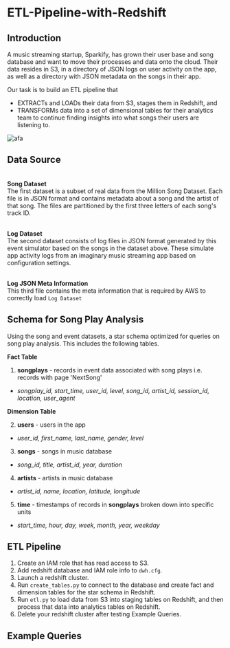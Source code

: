 # ETL-Pipeline-with-Redshift

## Introduction

A music streaming startup, Sparkify, has grown their user base and song database and want to move their processes and data onto the cloud. Their data resides in S3, in a directory of JSON logs on user activity on the app, as well as a directory with JSON metadata on the songs in their app.

Our task is to build an ETL pipeline that 
- EXTRACTs and LOADs their data from S3, stages them in Redshift, and 
- TRANSFORMs data into a set of dimensional tables for their analytics team to continue finding insights into what songs their users are listening to.

![afa](https://video.udacity-data.com/topher/2022/May/62770f73_sparkify-s3-to-redshift-etl/sparkify-s3-to-redshift-etl.png)

## Data Source
<br>**Song Dataset**
<br>The first dataset is a subset of real data from the Million Song Dataset. Each file is in JSON format and contains metadata about a song and the artist of that song. The files are partitioned by the first three letters of each song's track ID.

<br>**Log Dataset**
<br>The second dataset consists of log files in JSON format generated by this event simulator based on the songs in the dataset above. These simulate app activity logs from an imaginary music streaming app based on configuration settings.

<br>**Log JSON Meta Information**
<br>This third file contains the meta information that is required by AWS to correctly load `Log Dataset`

## Schema for Song Play Analysis
Using the song and event datasets, a star schema optimized for queries on song play analysis. This includes the following tables.

**Fact Table**<br>
1. **songplays** - records in event data associated with song plays i.e. records with page 'NextSong'
- *songplay_id, start_time, user_id, level, song_id, artist_id, session_id, location, user_agent*

**Dimension Table**<br>

2. **users** - users in the app
- *user_id, first_name, last_name, gender, level*

3. **songs** - songs in music database
- *song_id, title, artist_id, year, duration*

4. **artists** - artists in music database
- *artist_id, name, location, latitude, longitude*

5. **time** - timestamps of records in **songplays** broken down into specific units
- *start_time, hour, day, week, month, year, weekday*

## ETL Pipeline
1. Create an IAM role that has read access to S3.
2. Add redshift database and IAM role info to `dwh.cfg`.
3. Launch a redshift cluster.
4. Run `create_tables.py` to connect to the database and create fact and dimension tables for the star schema in Redshift.
5. Run `etl.py` to load data from S3 into staging tables on Redshift, and then process that data into analytics tables on Redshift.
6. Delete your redshift cluster after testing Example Queries.

## Example Queries


